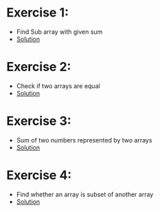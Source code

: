 # Exercise 1:
 * Find Sub array with given sum
 * [Solution](https://github.com/Subathra19/Data-Structures-and-Algorithms/blob/main/Exercises/Array/Exercise1.c)
# Exercise 2:
 * Check  if two arrays are equal
 * [Solution](https://github.com/Subathra19/Data-Structures-and-Algorithms/blob/main/Exercises/Array/Exercise2.c)
# Exercise 3:
 * Sum of two numbers represented by two arrays
 * [Solution](https://github.com/Subathra19/Data-Structures-and-Algorithms/blob/main/Exercises/Array/Exercise3.c)
# Exercise 4:
 * Find whether an array is subset of another array 
 * [Solution](https://github.com/Subathra19/Data-Structures-and-Algorithms/blob/main/Exercises/Array/Exercise4.c)
